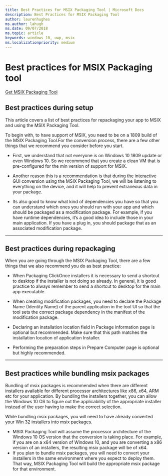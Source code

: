 ```yaml
---
title: Best Practices for MSIX Packaging Tool | Microsoft Docs
description: Best Practices for MSIX Packaging Tool 
author: laurenhughes
ms.author: lahugh
ms.date: 09/07/2018
ms.topic: article
keywords: windows 10, uwp, msix
ms.localizationpriority: medium
---
```


# Best practices for MSIX Packaging tool

<div class="nextstepaction"><p><a class="x-hidden-focus" href="https://www.microsoft.com/en-us/p/msix-packaging-tool/9n5lw3jbcxkf" data-linktype="external">Get MSIX Packaging Tool</a></p></div>

## Best practices during setup
This article covers a list of best practices for repackaging your app to MSIX and using the MSIX Packaging Tool. 

To begin with, to have support of MSIX, you need to be on a 1809 build of the MSIX Packaging Tool.For the conversion process, there are a few other things that we recommend you consider before you start. 

- First, we understand that not everyone is on Windows 10 1809 update or even Windows 10. So we recommend that you create a clean VM that is pre-configured for the min version of support for MSIX. 

- Another reason this is a recommendation is that during the interactive GUI conversion using the MSIX Packaging Tool, we will be listening to everything on the device, and it will help to prevent extraneous data in your package. 

- Its also good to know what kind of dependencies you have so that you can understand which ones you should run with your app and which should be packaged as a modification package. For example, if you have runtime dependencies, it’s a good idea to include those in your main application. If you have a plug in, you should package that as an associated modification package. 

---

## Best practices during repackaging 

When you are going through the MSIX Packaging Tool, there are a few things that we also recommend you do as best practice:

- When Packaging ClickOnce installers it is necessary to send a shortcut to desktop if the installer is not doing so already. In general, it is good practice to always remember to send a shortcut to desktop for the main app executable.

- When creating modification packages, you need to declare the Package Name (Identity Name) of the parent application in the tool UI so that the tool sets the correct package dependency in the manifest of the modification package.

- Declaring an installation location field in Package information page is optional but recommended. Make sure that this path matches the installation location of application Installer.

- Performing the preparation steps in Prepare Computer page is optional but highly recommended.

---

## Best practices while bundling msix packages

Bundling of msix packages is recommended when there are different installers available for different processor architectures like x86, x64, ARM etc for your application. By bundling the installers together, you can allow the Windows 10 OS to figure out the applicability of the appropriate installer instead of the user having to make the correct selection. 

While bundling msix packages, you will need to have already converted your Win 32 installers into msix packages. 

- MSIX Packaging Tool will assume the processor architecture of the Windows 10 OS version that the conversion is taking place. For example, if you are on a x64 version of Windows 10, and you are converting a x86 version of an installers, the resulting msix package will be of x64. 
- If you plan to bundle msix packages, you will need to convert your installers in the same environment where you expect to deploy them. That way, MSIX Packaging Tool will build the appropriate msix package for that environment. 



